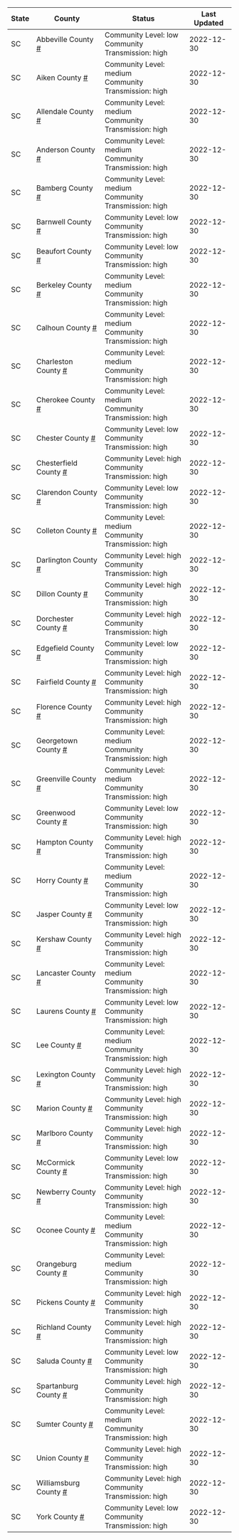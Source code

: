State | County | Status | Last Updated
--- | --- | --- | --- 
SC | Abbeville County <a href="#abbeville_county">#</a> | <a name="abbeville_county"></a>Community Level: low<br/>Community Transmission: high | 2022-12-30
SC | Aiken County <a href="#aiken_county">#</a> | <a name="aiken_county"></a>Community Level: medium<br/>Community Transmission: high | 2022-12-30
SC | Allendale County <a href="#allendale_county">#</a> | <a name="allendale_county"></a>Community Level: medium<br/>Community Transmission: high | 2022-12-30
SC | Anderson County <a href="#anderson_county">#</a> | <a name="anderson_county"></a>Community Level: medium<br/>Community Transmission: high | 2022-12-30
SC | Bamberg County <a href="#bamberg_county">#</a> | <a name="bamberg_county"></a>Community Level: medium<br/>Community Transmission: high | 2022-12-30
SC | Barnwell County <a href="#barnwell_county">#</a> | <a name="barnwell_county"></a>Community Level: low<br/>Community Transmission: high | 2022-12-30
SC | Beaufort County <a href="#beaufort_county">#</a> | <a name="beaufort_county"></a>Community Level: low<br/>Community Transmission: high | 2022-12-30
SC | Berkeley County <a href="#berkeley_county">#</a> | <a name="berkeley_county"></a>Community Level: medium<br/>Community Transmission: high | 2022-12-30
SC | Calhoun County <a href="#calhoun_county">#</a> | <a name="calhoun_county"></a>Community Level: medium<br/>Community Transmission: high | 2022-12-30
SC | Charleston County <a href="#charleston_county">#</a> | <a name="charleston_county"></a>Community Level: medium<br/>Community Transmission: high | 2022-12-30
SC | Cherokee County <a href="#cherokee_county">#</a> | <a name="cherokee_county"></a>Community Level: medium<br/>Community Transmission: high | 2022-12-30
SC | Chester County <a href="#chester_county">#</a> | <a name="chester_county"></a>Community Level: low<br/>Community Transmission: high | 2022-12-30
SC | Chesterfield County <a href="#chesterfield_county">#</a> | <a name="chesterfield_county"></a>Community Level: high<br/>Community Transmission: high | 2022-12-30
SC | Clarendon County <a href="#clarendon_county">#</a> | <a name="clarendon_county"></a>Community Level: low<br/>Community Transmission: high | 2022-12-30
SC | Colleton County <a href="#colleton_county">#</a> | <a name="colleton_county"></a>Community Level: medium<br/>Community Transmission: high | 2022-12-30
SC | Darlington County <a href="#darlington_county">#</a> | <a name="darlington_county"></a>Community Level: high<br/>Community Transmission: high | 2022-12-30
SC | Dillon County <a href="#dillon_county">#</a> | <a name="dillon_county"></a>Community Level: high<br/>Community Transmission: high | 2022-12-30
SC | Dorchester County <a href="#dorchester_county">#</a> | <a name="dorchester_county"></a>Community Level: high<br/>Community Transmission: high | 2022-12-30
SC | Edgefield County <a href="#edgefield_county">#</a> | <a name="edgefield_county"></a>Community Level: low<br/>Community Transmission: high | 2022-12-30
SC | Fairfield County <a href="#fairfield_county">#</a> | <a name="fairfield_county"></a>Community Level: high<br/>Community Transmission: high | 2022-12-30
SC | Florence County <a href="#florence_county">#</a> | <a name="florence_county"></a>Community Level: high<br/>Community Transmission: high | 2022-12-30
SC | Georgetown County <a href="#georgetown_county">#</a> | <a name="georgetown_county"></a>Community Level: medium<br/>Community Transmission: high | 2022-12-30
SC | Greenville County <a href="#greenville_county">#</a> | <a name="greenville_county"></a>Community Level: medium<br/>Community Transmission: high | 2022-12-30
SC | Greenwood County <a href="#greenwood_county">#</a> | <a name="greenwood_county"></a>Community Level: low<br/>Community Transmission: high | 2022-12-30
SC | Hampton County <a href="#hampton_county">#</a> | <a name="hampton_county"></a>Community Level: high<br/>Community Transmission: high | 2022-12-30
SC | Horry County <a href="#horry_county">#</a> | <a name="horry_county"></a>Community Level: medium<br/>Community Transmission: high | 2022-12-30
SC | Jasper County <a href="#jasper_county">#</a> | <a name="jasper_county"></a>Community Level: low<br/>Community Transmission: high | 2022-12-30
SC | Kershaw County <a href="#kershaw_county">#</a> | <a name="kershaw_county"></a>Community Level: high<br/>Community Transmission: high | 2022-12-30
SC | Lancaster County <a href="#lancaster_county">#</a> | <a name="lancaster_county"></a>Community Level: medium<br/>Community Transmission: high | 2022-12-30
SC | Laurens County <a href="#laurens_county">#</a> | <a name="laurens_county"></a>Community Level: low<br/>Community Transmission: high | 2022-12-30
SC | Lee County <a href="#lee_county">#</a> | <a name="lee_county"></a>Community Level: medium<br/>Community Transmission: high | 2022-12-30
SC | Lexington County <a href="#lexington_county">#</a> | <a name="lexington_county"></a>Community Level: high<br/>Community Transmission: high | 2022-12-30
SC | Marion County <a href="#marion_county">#</a> | <a name="marion_county"></a>Community Level: high<br/>Community Transmission: high | 2022-12-30
SC | Marlboro County <a href="#marlboro_county">#</a> | <a name="marlboro_county"></a>Community Level: high<br/>Community Transmission: high | 2022-12-30
SC | McCormick County <a href="#mccormick_county">#</a> | <a name="mccormick_county"></a>Community Level: low<br/>Community Transmission: high | 2022-12-30
SC | Newberry County <a href="#newberry_county">#</a> | <a name="newberry_county"></a>Community Level: high<br/>Community Transmission: high | 2022-12-30
SC | Oconee County <a href="#oconee_county">#</a> | <a name="oconee_county"></a>Community Level: medium<br/>Community Transmission: high | 2022-12-30
SC | Orangeburg County <a href="#orangeburg_county">#</a> | <a name="orangeburg_county"></a>Community Level: medium<br/>Community Transmission: high | 2022-12-30
SC | Pickens County <a href="#pickens_county">#</a> | <a name="pickens_county"></a>Community Level: high<br/>Community Transmission: high | 2022-12-30
SC | Richland County <a href="#richland_county">#</a> | <a name="richland_county"></a>Community Level: high<br/>Community Transmission: high | 2022-12-30
SC | Saluda County <a href="#saluda_county">#</a> | <a name="saluda_county"></a>Community Level: low<br/>Community Transmission: high | 2022-12-30
SC | Spartanburg County <a href="#spartanburg_county">#</a> | <a name="spartanburg_county"></a>Community Level: high<br/>Community Transmission: high | 2022-12-30
SC | Sumter County <a href="#sumter_county">#</a> | <a name="sumter_county"></a>Community Level: medium<br/>Community Transmission: high | 2022-12-30
SC | Union County <a href="#union_county">#</a> | <a name="union_county"></a>Community Level: high<br/>Community Transmission: high | 2022-12-30
SC | Williamsburg County <a href="#williamsburg_county">#</a> | <a name="williamsburg_county"></a>Community Level: high<br/>Community Transmission: high | 2022-12-30
SC | York County <a href="#york_county">#</a> | <a name="york_county"></a>Community Level: low<br/>Community Transmission: high | 2022-12-30

